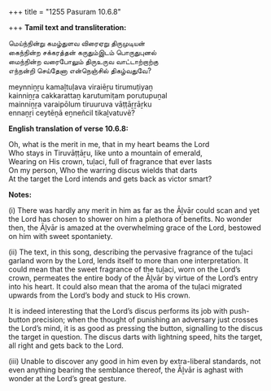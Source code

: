 +++
title = "1255 Pasuram 10.6.8"

+++
**Tamil text and transliteration:**

மெய்ந்நின்று கமழ்துளவ விரைஏறு திருமுடியன்  
கைந்நின்ற சக்கரத்தன் கருதும்இடம் பொருதுபுனல்  
மைந்நின்ற வரைபோலும் திருஉருவ வாட்டாற்றாற்கு  
எந்நன்றி செய்தேனா என்நெஞ்சில் திகழ்வதுவே?

meynniṉṟu kamaḻtuḷava viraiēṟu tirumuṭiyaṉ  
kainniṉṟa cakkarattaṉ karutumiṭam porutupuṉal  
mainniṉṟa varaipōlum tiruuruva vāṭṭāṟṟāṟku  
ennaṉṟi ceytēṉā eṉneñcil tikaḻvatuvē?

**English translation of verse 10.6.8:**

Oh, what is the merit in me, that in my heart beams the Lord  
Who stays in Tiruvāṭṭāṟu, like unto a mountain of emerald,  
Wearing on His crown, tuḷaci, full of fragrance that ever lasts  
On my person, Who the warring discus wields that darts  
At the target the Lord intends and gets back as victor smart?

**Notes:**

\(i\) There was hardly any merit in him as far as the Āḻvār could scan and yet the Lord has chosen to shower on him a plethora of benefits. No wonder then, the Āḻvār is amazed at the overwhelming grace of the Lord, bestowed on him with sweet spontaniety.

\(ii\) The text, in this song, describing the pervasive fragrance of the tuḻaci garland worn by the Lord, lends itself to more than one interpretation. It could mean that the sweet fragrance of the tuḻaci, worn on the Lord’s crown, permeates the entire body of the Āḻvār by virtue of the Lord’s entry into his heart. It could also mean that the aroma of the tuḷaci migrated upwards from the Lord’s body and stuck to His crown.

It is indeed interesting that the Lord’s discus performs its job with push-button precision; when the thought of punishing an adversary just crosses the Lord’s mind, it is as good as pressing the button, signalling to the discus the target in question. The discus darts with lightning speed, hits the target, all right and gets back to the Lord.

\(iii\) Unable to discover any good in him even by extra-liberal standards, not even anything bearing the semblance thereof, the Āḻvār is aghast with wonder at the Lord’s great gesture.


